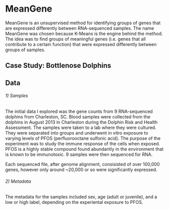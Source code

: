 # MeanGene
MeanGene is an unsupervised method for identifying groups of genes that are expressed differently between RNA-sequenced samples. The name MeanGene was chosen because K-Means is the engine behind the method. The idea was to find groups of meaningful genes (i.e. genes that all contribute to a certain function) that were expressed differently between groups of samples.



## Case Study: Bottlenose Dolphins 
## Data
###### 1) Samples
The initial data I explored was the gene counts from 9 RNA-sequenced dolphins from Charleston, SC.
Blood samples were collected from the dolphins in August 2013 in Charleston during the Dolphin Risk and Health Assessment.
The samples were taken to a lab where they were cultured. They were separated into groups and underwent in vitro exposure to varying levels of PFOS (perfluorooctane sulfonic acid). The purpose of the experiment was to study the immune response of the cells when exposed. PFOS is a highly stable compound found abundantly in the environment that is known to be immunotoxic. 9 samples were then sequenced for RNA. 

Each sequenced file, after genome alignment, consisisted of over 100,000 genes, however only around ~20,000 or so were significantly expressed.

###### 2) Metadata
The metadata for the samples included sex, age (adult or juvenile), and a low or high label, depending on the experiental exposure to PFOS.


